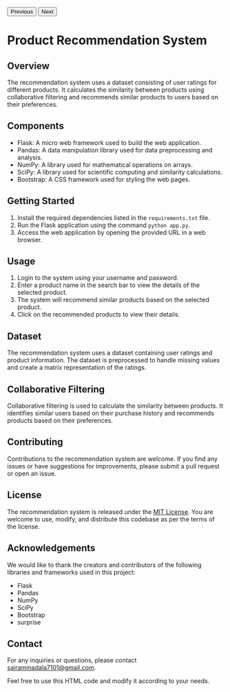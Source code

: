 <!DOCTYPE html>
<html>
<head>
  </head>
<body>
 <div id="myCarousel" class="carousel slide" data-bs-ride="carousel">
        <button class="carousel-control-prev" type="button" data-bs-target="#myCarousel" data-bs-slide="prev">
            <span class="carousel-control-prev-icon" aria-hidden="true"></span>
            <span class="visually-hidden">Previous</span>
        </button>
        <button class="carousel-control-next" type="button" data-bs-target="#myCarousel" data-bs-slide="next">
            <span class="carousel-control-next-icon" aria-hidden="true"></span>
            <span class="visually-hidden">Next</span>
        </button>
    </div>
  
  
  <h1>Product Recommendation System</h1>

  <h2>Overview</h2>
  <p>
    The recommendation system uses a dataset consisting of user ratings for different products. It calculates the similarity between products using collaborative filtering and recommends similar products to users based on their preferences.
  </p>

  <h2>Components</h2>
  <ul>
    <li>Flask: A micro web framework used to build the web application.</li>
    <li>Pandas: A data manipulation library used for data preprocessing and analysis.</li>
    <li>NumPy: A library used for mathematical operations on arrays.</li>
    <li>SciPy: A library used for scientific computing and similarity calculations.</li>
    <li>Bootstrap: A CSS framework used for styling the web pages.</li>
  </ul>

  <h2>Getting Started</h2>
  <ol>
    <li>Install the required dependencies listed in the <code>requirements.txt</code> file.</li>
    <li>Run the Flask application using the command <code>python app.py</code>.</li>
    <li>Access the web application by opening the provided URL in a web browser.</li>
  </ol>

  <h2>Usage</h2>
  <ol>
    <li>Login to the system using your username and password.</li>
    <li>Enter a product name in the search bar to view the details of the selected product.</li>
    <li>The system will recommend similar products based on the selected product.</li>
    <li>Click on the recommended products to view their details.</li>
  </ol>

  <h2>Dataset</h2>
  <p>
    The recommendation system uses a dataset containing user ratings and product information. The dataset is preprocessed to handle missing values and create a matrix representation of the ratings.
  </p>

  <h2>Collaborative Filtering</h2>
  <p>
    Collaborative filtering is used to calculate the similarity between products. It identifies similar users based on their purchase history and recommends products based on their preferences.
  </p>

  <h2>Contributing</h2>
  <p>
    Contributions to the recommendation system are welcome. If you find any issues or have suggestions for improvements, please submit a pull request or open an issue.
  </p>
  <h2>License</h2>

<p>The recommendation system is released under the <a href="https://opensource.org/licenses/MIT">MIT License</a>. You are welcome to use, modify, and distribute this codebase as per the terms of the license.</p>

<h2>Acknowledgements</h2>

<p>We would like to thank the creators and contributors of the following libraries and frameworks used in this project:</p>

<ul>
  <li>Flask</li>
  <li>Pandas</li>
  <li>NumPy</li>
  <li>SciPy</li>
  <li>Bootstrap</li>
  <li>surprise</li>
</ul>

<h2>Contact</h2>

<p>For any inquiries or questions, please contact <a href="mailto:sairammadala7101@gmail.com">sairammadala7101@gmail.com</a>.</p>
Feel free to use this HTML code and modify it according to your needs.







  
</body>
</html>
